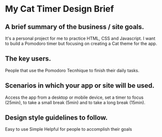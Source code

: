 # My Cat Timer Design Brief

## A brief summary of the business / site goals.

It's a personal project for me to practice HTML, CSS and Javascript. I want to build a Pomodoro timer
but focusing on creating a Cat theme for the app.

## The key users.
People that use the Pomodoro Tecnhique to finish their daily tasks.

## Scenarios in which your app or site will be used.

Access the app from a desktop or mobile device, set a timer to focus (25min), to take a small break (5min) and to take a long break (15min).

## Design style guidelines to follow.
Easy to use
Simple
Helpful for people to accomplish their goals
